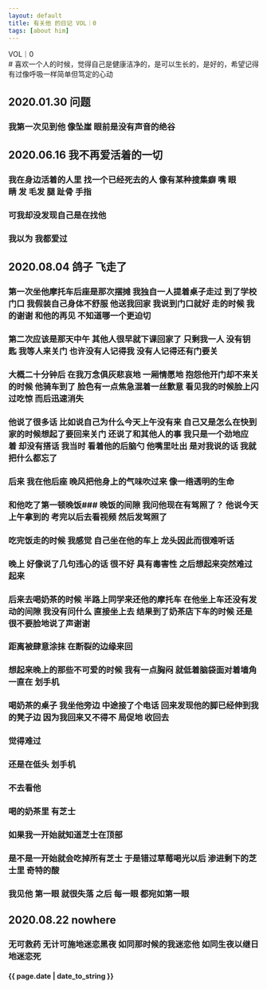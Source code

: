 ```yaml
---
layout: default
title: 有关他 的日记 VOL｜0
tags: [about him]
---
```

<div class=edge><span class=inn>VOL｜0</span></div>
# 喜欢一个人的时候，觉得自己是健康洁净的，是可以生长的，是好的，希望记得有过像呼吸一样简单但笃定的心动

## 2020.01.30 问题 
### 我第一次见到他 像坠崖 眼前是没有声音的绝谷
## 2020.06.16 我不再爱活着的一切
### 我在身边活着的人里 找一个已经死去的人 像有某种搜集癖 嘴 眼睛 发 毛发 腿 趾骨 手指 
### 可我却没发现自己是在找他
### 我以为 我都爱过

## 2020.08.04 鸽子 飞走了
### 第一次坐他摩托车后座是那次摆摊 我独自一人提着桌子走过 到了学校门口 我假装自己身体不舒服 他送我回家 我说到门口就好 走的时候 我的谢谢 和他的再见 不知道哪一个更迫切
### 第二次应该是那天中午 其他人很早就下课回家了 只剩我一人 没有钥匙 我等人来关门 也许没有人记得我 没有人记得还有门要关 
### 大概二十分钟后 在我万念俱灰悲哀地 一厢情愿地 抱怨他开门却不来关的时候 他骑车到了 脸色有一点焦急混着一丝歉意 看见我的时候脸上闪过吃惊 而后迅速消失
### 他说了很多话 比如说自己为什么今天上午没有来 自己又是怎么在快到家的时候想起了要回来关门 还说了和其他人的事 我只是一个劲地应着 却没有搭话 我当时 看着他的后脑勺 他嘴里吐出 是对我说的话 我就把什么都忘了




### 后来 我在他后座 晚风把他身上的气味吹过来 像一绺透明的生命


### 和他吃了第一顿晚饭### 晚饭的间隙 我问他现在有驾照了？ 他说今天上午拿到的 考完以后去看视频 然后发驾照了 
### 吃完饭走的时候 我感觉 自己坐在他的车上 龙头因此而很难听话
### 晚上 好像说了几句违心的话 很不好 具有毒害性 之后想起来突然难过起来
### 后来去喝奶茶的时候 半路上同学来还他的摩托车 在他坐上车还没有发动的间隙 我没有问什么 直接坐上去 结果到了奶茶店下车的时候 还是很不要脸地说了声谢谢
### 距离被肆意涂抹 在断裂的边缘来回



### 想起来晚上的那些不可爱的时候 我有一点胸闷 就低着脑袋面对着墙角一直在 划手机
### 喝奶茶的桌子 我坐他旁边 中途接了个电话 回来发现他的脚已经伸到我的凳子边 因为我回来又不得不 局促地 收回去 
### 觉得难过
### 还是在低头 划手机
### 不去看他
### 喝的奶茶里 有芝士
### 如果我一开始就知道芝士在顶部
### 是不是一开始就会吃掉所有芝士 于是错过草莓喝光以后 渗进剩下的芝士里 奇特的酸
### 我见他 第一眼 就很失落 之后 每一眼 都宛如第一眼
## 2020.08.22 nowhere
### 无可救药 无计可施地迷恋黑夜 如同那时候的我迷恋他 如同生夜以继日地迷恋死
<h4 class=edge>{{ page.date | date_to_string }}</h4>
